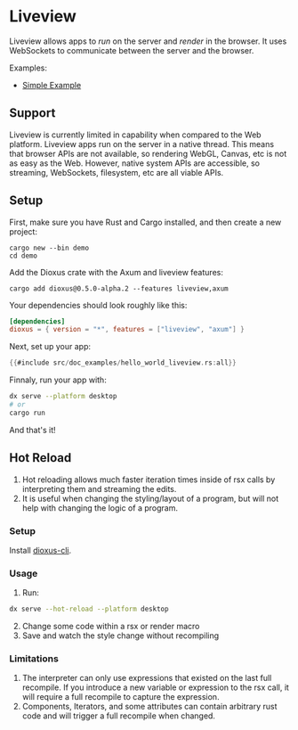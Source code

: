 # Liveview

Liveview allows apps to *run* on the server and *render* in the browser. It uses WebSockets to communicate between the server and the browser.

Examples:
- [Simple Example](https://github.com/DioxusLabs/dioxus/tree/master/packages/liveview/examples/axum.rs)


## Support

Liveview is currently limited in capability when compared to the Web platform. Liveview apps run on the server in a native thread. This means that browser APIs are not available, so rendering WebGL, Canvas, etc is not as easy as the Web. However, native system APIs are accessible, so streaming, WebSockets, filesystem, etc are all viable APIs.


## Setup

First, make sure you have Rust and Cargo installed, and then create a new project:

```shell
cargo new --bin demo
cd demo
```

Add the Dioxus crate with the Axum and liveview features:

```shell
cargo add dioxus@0.5.0-alpha.2 --features liveview,axum
```

Your dependencies should look roughly like this:

```toml
[dependencies]
dioxus = { version = "*", features = ["liveview", "axum"] }
```

Next, set up your app:

```rust
{{#include src/doc_examples/hello_world_liveview.rs:all}}
```

Finnaly, run your app with:

```sh
dx serve --platform desktop
# or
cargo run
```

And that's it!


## Hot Reload

1. Hot reloading allows much faster iteration times inside of rsx calls by interpreting them and streaming the edits.
2. It is useful when changing the styling/layout of a program, but will not help with changing the logic of a program.

### Setup

Install [dioxus-cli](https://github.com/DioxusLabs/dioxus/tree/master/packages/cli).

### Usage

1. Run:

```bash
dx serve --hot-reload --platform desktop
```

2. Change some code within a rsx or render macro
3. Save and watch the style change without recompiling

### Limitations

1. The interpreter can only use expressions that existed on the last full recompile. If you introduce a new variable or expression to the rsx call, it will require a full recompile to capture the expression.
2. Components, Iterators, and some attributes can contain arbitrary rust code and will trigger a full recompile when changed.
